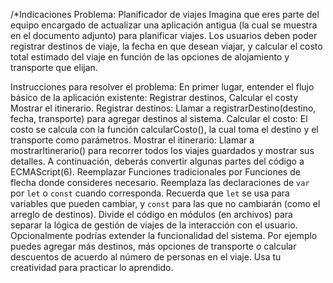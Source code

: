 /*Indicaciones
Problema: Planificador de viajes
Imagina que eres parte del equipo encargado de actualizar una aplicación antigua (la cual se muestra en el documento adjunto) para planificar viajes. Los usuarios deben poder registrar destinos de viaje, la fecha en que desean viajar, y calcular el costo total estimado del viaje en función de las opciones de alojamiento y transporte que elijan.

Instrucciones para resolver el problema:
En primer lugar, entender el flujo básico de la aplicación existente: Registrar destinos, Calcular el costy Mostrar el itinerario.
Registrar destinos: Llamar a registrarDestino(destino, fecha, transporte) para agregar destinos al sistema.
Calcular el costo: El costo se calcula con la función calcularCosto(), la cual toma el destino y el transporte como parámetros.
Mostrar el itinerario: Llamar a mostrarItinerario() para recorrer todos los viajes guardados y mostrar sus detalles.
A continuación, deberás convertir algunas partes del código a ECMAScript(6).
Reemplazar Funciones tradicionales por Funciones de flecha donde consideres necesario.
Reemplaza las declaraciones de `var` por `let` o `const` cuando corresponda. Recuerda que `let` se usa para variables que pueden cambiar, y `const` para las que no cambiarán (como el arreglo de destinos).
Divide el código en módulos (en archivos) para separar la lógica de gestión de viajes de la interacción con el usuario.
Opcionalmente podrías extender la funcionalidad del sistema. Por ejemplo puedes agregar más destinos, más opciones de transporte o calcular descuentos de acuerdo al número de personas en el viaje. Usa tu creatividad para practicar lo aprendido.